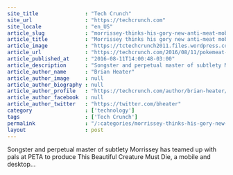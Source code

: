 ```yaml
---
site_title               : "Tech Crunch"
site_url                 : "https://techcrunch.com"
site_locale              : "en_US"
article_slug             : "morrissey-thinks-his-gory-new-anti-meat-mobile-game-is-more-important-than-pokemon-go"
article_title            : "Morrissey thinks his gory new anti-meat mobile game is more important than ‘Pokémon Go’"
article_image            : "https://tctechcrunch2011.files.wordpress.com/2016/08/p8112451.jpg?w=764&h=400&crop=1"
article_url              : "https://techcrunch.com/2016/08/11/pokemeat-is-murder/"
article_published_at     : "2016-08-11T14:00:48-03:00"
article_description      : "Songster and perpetual master of subtlety Morrissey has teamed up with pals at PETA to produce This Beautiful Creature Must Die, a mobile and desktop..."
article_author_name      : "Brian Heater"
article_author_image     : null
article_author_biography : null
article_author_profile   : "https://techcrunch.com/author/brian-heater/"
article_author_facebook  : null
article_author_twitter   : "https://twitter.com/bheater"
category                 : ['technology']
tags                     : ['Tech Crunch']
permalink                : "/:categories/morrissey-thinks-his-gory-new-anti-meat-mobile-game-is-more-important-than-pokemon-go/"
layout                   : post
---
```


Songster and perpetual master of subtlety Morrissey has teamed up with pals at PETA to produce This Beautiful Creature Must Die, a mobile and desktop...

